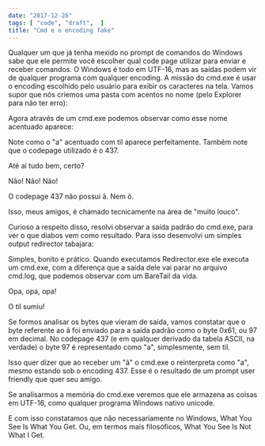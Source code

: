 ```yaml
---
date: "2017-12-26"
tags: [ "code", "draft",  ]
title: "Cmd e o encoding fake"
---
```

Qualquer um que já tenha mexido no prompt de comandos do Windows sabe que ele permite você escolher qual code page utilizar para enviar e receber comandos. O Windows é todo em UTF-16, mas as saídas podem vir de qualquer programa com qualquer encoding. A missão do cmd.exe é usar o encoding escolhido pelo usuário para exibir os caracteres na tela. Vamos supor que nós criemos uma pasta com acentos no nome (pelo Explorer para não ter erro):

Agora através de um cmd.exe podemos observar como esse nome acentuado aparece:

Note como o "a" acentuado com til aparece perfeitamente. Também note que o codepage utilizado é o 437.

Até aí tudo bem, certo?

Não! Não! Não!

O codepage 437 não possui ã. Nem õ.

Isso, meus amigos, é chamado tecnicamente na área de "muito louco".

Curioso a respeito disso, resolvi observar a saída padrão do cmd.exe, para ver o que diabos vem como resultado. Para isso desenvolvi um simples output redirector tabajara:


Simples, bonito e prático. Quando executamos Redirector.exe ele executa um cmd.exe, com a diferença que a saída dele vai parar no arquivo cmd.log, que podemos observar com um BareTail da vida.

Opa, opa, opa!

O til sumiu!

Se formos analisar os bytes que vieram de saída, vamos constatar que o byte referente ao ã foi enviado para a saída padrão como o byte 0x61, ou 97 em decimal. No codepage 437 (e em qualquer derivado da tabela ASCII, na verdade) o byte 97 é representado como "a", simplesmente, sem til.

Isso quer dizer que ao receber um "ã" o cmd.exe o reinterpreta como "a", mesmo estando sob o encoding 437. Esse é o resultado de um prompt user friendly que quer seu amigo.

Se analisarmos a memória do cmd.exe veremos que ele armazena as coisas em UTF-16, como qualquer programa Windows nativo unicode.


E com isso constatamos que não necessariamente no Windows, What You See Is What You Get. Ou, em termos mais filosóficos, What You See Is Not What I Get.
